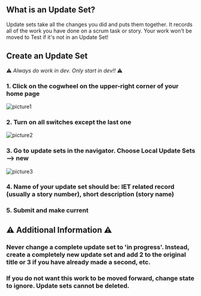 ## What is an Update Set?
Update sets take all the changes you did and puts them together. It records all of the work you have done on a scrum task or story. Your work won't be moved to Test if it's not in an Update Set!

## Create an Update Set

:warning: *Always do work in dev. Only start in dev!!* :warning:

### 1. Click on the cogwheel on the upper-right corner of your home page


![picture1](https://user-images.githubusercontent.com/6828733/51413319-6a231480-1b23-11e9-9c99-081572b9a7f5.png)



### 2. Turn on all switches except the last one 


![picture2](https://user-images.githubusercontent.com/6828733/51413698-a1de8c00-1b24-11e9-86cc-cc92a9671af1.png)



### 3. Go to update sets in the navigator. Choose Local Update Sets --> new


![picture3](https://user-images.githubusercontent.com/6828733/51413781-e1a57380-1b24-11e9-848f-60f1bb5c22cc.png)


### 4. Name of your update set should be: IET related record (usually a story number), short description (story name)



### 5. Submit and make current


## :warning: Additional Information :warning:
### Never change a complete update set to 'in progress'. Instead, create a completely new update set and add 2 to the original title or 3 if you have already made a second, etc.

### If you do not want this work to be moved forward, change state to ignore. Update sets cannot be deleted.
